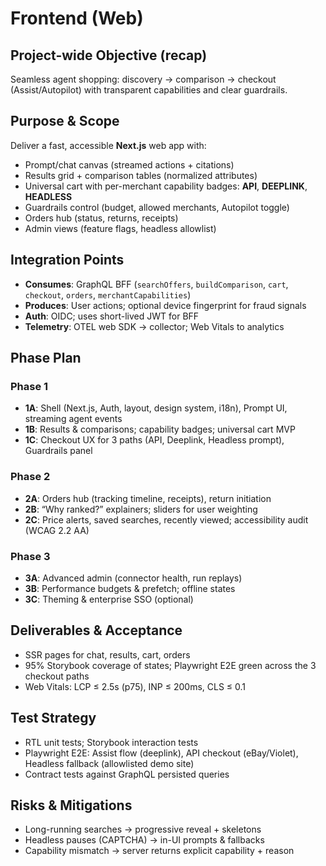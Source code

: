 # Frontend (Web)

## Project-wide Objective (recap)
Seamless agent shopping: discovery → comparison → checkout (Assist/Autopilot) with transparent capabilities and clear guardrails.

## Purpose & Scope
Deliver a fast, accessible **Next.js** web app with:
- Prompt/chat canvas (streamed actions + citations)
- Results grid + comparison tables (normalized attributes)
- Universal cart with per-merchant capability badges: **API**, **DEEPLINK**, **HEADLESS**
- Guardrails control (budget, allowed merchants, Autopilot toggle)
- Orders hub (status, returns, receipts)
- Admin views (feature flags, headless allowlist)

## Integration Points
- **Consumes**: GraphQL BFF (`searchOffers`, `buildComparison`, `cart`, `checkout`, `orders`, `merchantCapabilities`)
- **Produces**: User actions; optional device fingerprint for fraud signals
- **Auth**: OIDC; uses short-lived JWT for BFF
- **Telemetry**: OTEL web SDK → collector; Web Vitals to analytics

## Phase Plan
### Phase 1
- **1A**: Shell (Next.js, Auth, layout, design system, i18n), Prompt UI, streaming agent events
- **1B**: Results & comparisons; capability badges; universal cart MVP
- **1C**: Checkout UX for 3 paths (API, Deeplink, Headless prompt), Guardrails panel

### Phase 2
- **2A**: Orders hub (tracking timeline, receipts), return initiation
- **2B**: “Why ranked?” explainers; sliders for user weighting
- **2C**: Price alerts, saved searches, recently viewed; accessibility audit (WCAG 2.2 AA)

### Phase 3
- **3A**: Advanced admin (connector health, run replays)
- **3B**: Performance budgets & prefetch; offline states
- **3C**: Theming & enterprise SSO (optional)

## Deliverables & Acceptance
- SSR pages for chat, results, cart, orders
- 95% Storybook coverage of states; Playwright E2E green across the 3 checkout paths
- Web Vitals: LCP ≤ 2.5s (p75), INP ≤ 200ms, CLS ≤ 0.1

## Test Strategy
- RTL unit tests; Storybook interaction tests
- Playwright E2E: Assist flow (deeplink), API checkout (eBay/Violet), Headless fallback (allowlisted demo site)
- Contract tests against GraphQL persisted queries

## Risks & Mitigations
- Long-running searches → progressive reveal + skeletons
- Headless pauses (CAPTCHA) → in-UI prompts & fallbacks
- Capability mismatch → server returns explicit capability + reason